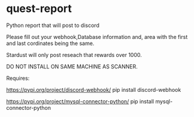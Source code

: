 # quest-report
Python report that will post to discord

Please fill out your webhook,Database information and, area with the first and last cordinates being the same.

Stardust will only post reseach that rewards over 1000. 

DO NOT INSTALL ON SAME MACHINE AS SCANNER.

Requires: 

https://pypi.org/project/discord-webhook/ 
pip install discord-webhook

https://pypi.org/project/mysql-connector-python/
pip install mysql-connector-python

